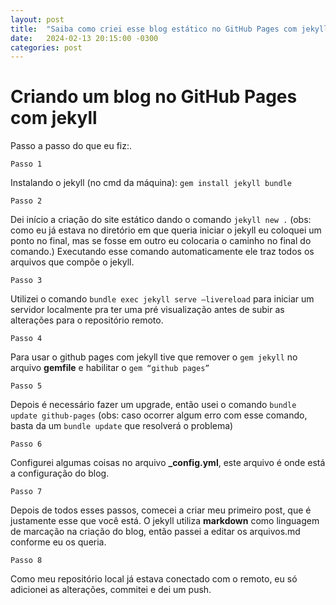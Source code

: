 ```yaml
---
layout: post
title:  "Saiba como criei esse blog estático no GitHub Pages com jekyll"
date:   2024-02-13 20:15:00 -0300
categories: post 
---
```

# Criando um blog no GitHub Pages com jekyll

Passo a passo do que eu fiz:.

`Passo 1`

Instalando o jekyll (no cmd da máquina): `gem install jekyll bundle`

`Passo 2`

Dei início a criação do site estático dando o comando `jekyll new .` (obs: como eu já estava no diretório em que queria iniciar o jekyll eu coloquei um ponto no final, mas se fosse em outro eu colocaria o caminho no final do comando.) Executando esse comando automaticamente ele traz todos os arquivos que compõe o jekyll.

`Passo 3`

Utilizei o comando `bundle exec jekyll serve –livereload` para iniciar um servidor localmente pra ter uma pré visualização antes de subir as alterações para o repositório remoto.

`Passo 4`

Para usar o github pages com jekyll tive que remover o `gem jekyll` no arquivo **gemfile** e habilitar o `gem “github pages”`

`Passo 5`

Depois é necessário fazer um upgrade, então usei o comando `bundle update github-pages` (obs: caso ocorrer algum erro com esse comando, basta da um `bundle update` que resolverá o problema)

`Passo 6`

Configurei algumas coisas no arquivo **_config.yml**, este arquivo é onde está a configuração do blog.

`Passo 7`

Depois de todos esses passos, comecei a criar meu primeiro post, que é justamente esse que você está. O jekyll utiliza **markdown** como linguagem de marcação na criação do blog, então passei a editar os arquivos.md conforme eu os queria.

`Passo 8`

Como meu repositório local já estava conectado com o remoto, eu só adicionei as alterações, commitei e dei um push.  
